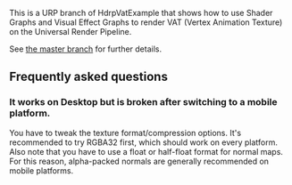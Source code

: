 This is a URP branch of HdrpVatExample that shows how to use Shader Graphs and
Visual Effect Graphs to render VAT (Vertex Animation Texture) on the Universal
Render Pipeline.

See [the master branch] for further details.

[the master branch]: https://github.com/keijiro/HdrpVatExample/

Frequently asked questions
--------------------------

### It works on Desktop but is broken after switching to a mobile platform.

You have to tweak the texture format/compression options. It's recommended to
try RGBA32 first, which should work on every platform. Also note that you
have to use a float or half-float format for normal maps. For this reason,
alpha-packed normals are generally recommended on mobile platforms.

